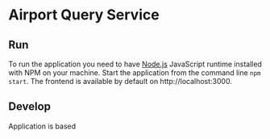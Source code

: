 # Airport Query Service

## Run

To run the application you need to have [Node.js](https://nodejs.org/) JavaScript runtime installed with NPM on your 
machine.
Start the application from the command line `npm start`. The frontend is available by default on 
http://localhost:3000.  

## Develop

Application is based 

